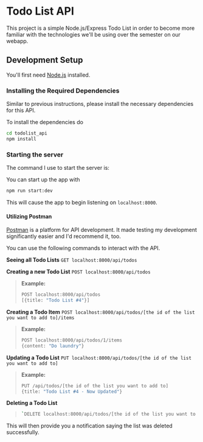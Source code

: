 # Todo List API
This project is a simple Node.js/Express Todo List in order to become more familiar with the technologies we'll be using over the semester on our webapp.   


## Development Setup
You'll first need [Node.js](https://nodejs.org/) installed.

### Installing the Required Dependencies
Similar to previous instructions, please install the necessary dependencies for this API.

To install the dependencies do
```bash
cd todolist_api
npm install
```

### Starting the server
The command I use to start the server is:

You can start up the app with
```bash
npm run start:dev
```
This will cause the app to begin listening on `localhost:8000`.

#### Utilizing Postman
[Postman](https://www.postman.com/) is a platform for API development. It made testing my development significantly easier and I'd recommend it, too.

You can use the following commands to interact with the API.

**Seeing all Todo Lists**
`GET localhost:8000/api/todos`

**Creating a new Todo List**
`POST localhost:8000/api/todos`
> **Example:**
>```bash
>POST localhost:8000/api/todos
>[{title: "Todo List #4"}]

**Creating a Todo Item**
`POST localhost:8000/api/todos/[the id of the list you want to add to]/items`
> **Example:**
>```bash
>POST localhost:8000/api/todos/1/items
>{content: "Do laundry"}

**Updating a Todo List**
`PUT localhost:8000/api/todos/[the id of the list you want to add to]`
> **Example:**
>```bash
>PUT /api/todos/[the id of the list you want to add to]
>{title: "Todo List #4 - Now Updated"}

**Deleting a Todo List**
>```bash
>`DELETE localhost:8000/api/todos/[the id of the list you want to add to]/

This will then provide you a notification saying the list was deleted successfully.
